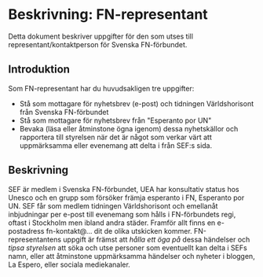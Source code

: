 # Beskrivning: FN-representant
Detta dokument beskriver uppgifter för den som utses till representant/kontaktperson för Svenska FN-förbundet.
## Introduktion
Som FN-representant har du huvudsakligen tre uppgifter:
* Stå som mottagare för nyhetsbrev (e-post) och tidningen Världshorisont från Svenska FN-förbundet
* Stå som mottagare för nyhetsbrev från "Esperanto por UN"
* Bevaka (läsa eller åtminstone ögna igenom) dessa nyhetskällor och rapportera till styrelsen när det är något som verkar värt att uppmärksamma eller evenemang att delta i från SEF:s sida.
## Beskrivning
SEF är medlem i Svenska FN-förbundet, UEA har konsultativ status hos Unesco och en grupp som försöker främja esperanto i FN, Esperanto por UN. SEF får som medlem tidningen Världshorisont och emellanåt inbjudningar per e-post till evenemang som hålls i FN-förbundets regi, oftast i Stockholm men ibland andra städer. Framför allt finns en e-postadress fn-kontakt@... dit de olika utskicken kommer. FN-representantens uppgift är främst att *hålla ett öga på* dessa händelser och *tipsa styrelsen* att söka och utse personer som eventuellt kan delta i SEFs namn, eller att åtminstone uppmärksamma händelser och nyheter i bloggen, La Espero, eller sociala mediekanaler.
